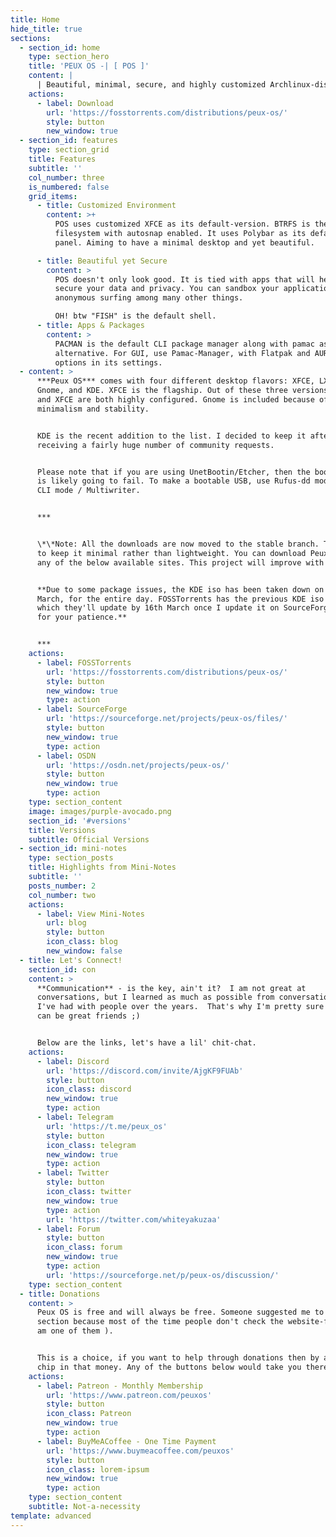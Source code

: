 ```yaml
---
title: Home
hide_title: true
sections:
  - section_id: home
    type: section_hero
    title: 'PEUX OS -| [ POS ]'
    content: |
      | Beautiful, minimal, secure, and highly customized Archlinux-distro
    actions:
      - label: Download
        url: 'https://fosstorrents.com/distributions/peux-os/'
        style: button
        new_window: true
  - section_id: features
    type: section_grid
    title: Features
    subtitle: ''
    col_number: three
    is_numbered: false
    grid_items:
      - title: Customized Environment
        content: >+
          POS uses customized XFCE as its default-version. BTRFS is the default
          filesystem with autosnap enabled. It uses Polybar as its default
          panel. Aiming to have a minimal desktop and yet beautiful.

      - title: Beautiful yet Secure
        content: >
          POS doesn't only look good. It is tied with apps that will help you
          secure your data and privacy. You can sandbox your applications, do
          anonymous surfing among many other things.

          OH! btw "FISH" is the default shell.
      - title: Apps & Packages
        content: >
          PACMAN is the default CLI package manager along with pamac as an
          alternative. For GUI, use Pamac-Manager, with Flatpak and AUR support
          options in its settings.
  - content: >
      ***Peux OS*** comes with four different desktop flavors: XFCE, LXQt,
      Gnome, and KDE. XFCE is the flagship. Out of these three versions, LXQt
      and XFCE are both highly configured. Gnome is included because of its
      minimalism and stability.


      KDE is the recent addition to the list. I decided to keep it after
      receiving a fairly huge number of community requests.


      Please note that if you are using UnetBootin/Etcher, then the boot-process
      is likely going to fail. To make a bootable USB, use Rufus-dd mode / dd -
      CLI mode / Multiwriter.


      ***


      \*\*Note: All the downloads are now moved to the stable branch. The aim is
      to keep it minimal rather than lightweight. You can download Peux OS from
      any of the below available sites. This project will improve with time.\*\*


      **Due to some package issues, the KDE iso has been taken down on 15th
      March, for the entire day. FOSSTorrents has the previous KDE iso version,
      which they'll update by 16th March once I update it on SourceForge. Thanks
      for your patience.**


      ***
    actions:
      - label: FOSSTorrents
        url: 'https://fosstorrents.com/distributions/peux-os/'
        style: button
        new_window: true
        type: action
      - label: SourceForge
        url: 'https://sourceforge.net/projects/peux-os/files/'
        style: button
        new_window: true
        type: action
      - label: OSDN
        url: 'https://osdn.net/projects/peux-os/'
        style: button
        new_window: true
        type: action
    type: section_content
    image: images/purple-avocado.png
    section_id: '#versions'
    title: Versions
    subtitle: Official Versions
  - section_id: mini-notes
    type: section_posts
    title: Highlights from Mini-Notes
    subtitle: ''
    posts_number: 2
    col_number: two
    actions:
      - label: View Mini-Notes
        url: blog
        style: button
        icon_class: blog
        new_window: false
  - title: Let's Connect!
    section_id: con
    content: >
      **Communication** - is the key, ain't it?  I am not great at
      conversations, but I learned as much as possible from conversations that
      I've had with people over the years.  That's why I'm pretty sure that we
      can be great friends ;)


      Below are the links, let's have a lil' chit-chat.
    actions:
      - label: Discord
        url: 'https://discord.com/invite/AjgKF9FUAb'
        style: button
        icon_class: discord
        new_window: true
        type: action
      - label: Telegram
        url: 'https://t.me/peux_os'
        style: button
        icon_class: telegram
        new_window: true
        type: action
      - label: Twitter
        style: button
        icon_class: twitter
        new_window: true
        type: action
        url: 'https://twitter.com/whiteyakuzaa'
      - label: Forum
        style: button
        icon_class: forum
        new_window: true
        type: action
        url: 'https://sourceforge.net/p/peux-os/discussion/'
    type: section_content
  - title: Donations
    content: >
      Peux OS is free and will always be free. Someone suggested me to keep this
      section because most of the time people don't check the website-footer ( I
      am one of them ).


      This is a choice, if you want to help through donations then by all means
      chip in that money. Any of the buttons below would take you there:
    actions:
      - label: Patreon - Monthly Membership
        url: 'https://www.patreon.com/peuxos'
        style: button
        icon_class: Patreon
        new_window: true
        type: action
      - label: BuyMeACoffee - One Time Payment
        url: 'https://www.buymeacoffee.com/peuxos'
        style: button
        icon_class: lorem-ipsum
        new_window: true
        type: action
    type: section_content
    subtitle: Not-a-necessity
template: advanced
---
```

